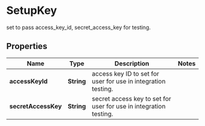

# SetupKey

set to pass access_key_id, secret_access_key for testing.
## Properties

Name | Type | Description | Notes
------------ | ------------- | ------------- | -------------
**accessKeyId** | **String** | access key ID to set for user for use in integration testing. | 
**secretAccessKey** | **String** | secret access key to set for user for use in integration testing. | 



